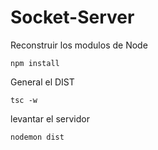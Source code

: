 

# Socket-Server


Reconstruir los modulos de Node
```
npm install 

```

General el DIST

```
tsc -w
```

levantar el servidor

```
nodemon dist
```